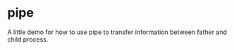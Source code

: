 # pipe

A little demo for how to use pipe to transfer information between father and child process.

